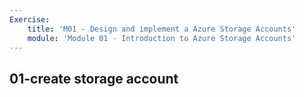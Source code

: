 ```yaml
---
Exercise:
    title: 'M01 - Design and implement a Azure Storage Accounts'
    module: 'Module 01 - Introduction to Azure Storage Accounts'
---
```


## 01-create storage account 
